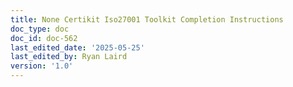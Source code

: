 ```yaml
---
title: None Certikit Iso27001 Toolkit Completion Instructions
doc_type: doc
doc_id: doc-562
last_edited_date: '2025-05-25'
last_edited_by: Ryan Laird
version: '1.0'
---
```



